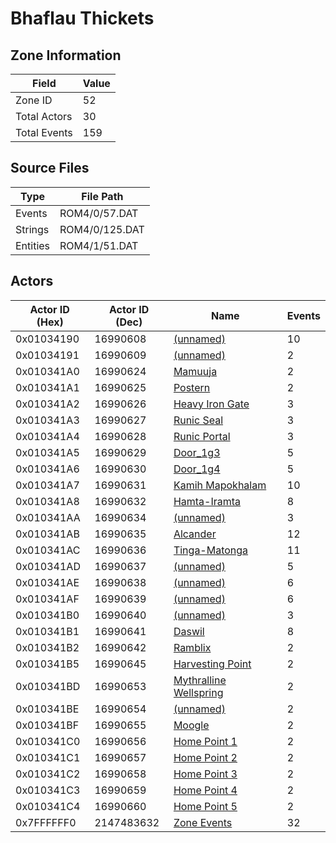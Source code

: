 # Bhaflau Thickets

## Zone Information

| Field        |   Value |
|--------------|---------|
| Zone ID      |      52 |
| Total Actors |      30 |
| Total Events |     159 |

## Source Files

| Type     | File Path      |
|----------|----------------|
| Events   | ROM4/0/57.DAT  |
| Strings  | ROM4/0/125.DAT |
| Entities | ROM4/1/51.DAT  |

## Actors

| Actor ID (Hex)   |   Actor ID (Dec) | Name                                                                 |   Events |
|------------------|------------------|----------------------------------------------------------------------|----------|
| 0x01034190       |         16990608 | [(unnamed)](./16990608/)                                             |       10 |
| 0x01034191       |         16990609 | [(unnamed)](./16990609/)                                             |        2 |
| 0x010341A0       |         16990624 | [Mamuuja](./16990624%20-%20Mamuuja/)                                 |        2 |
| 0x010341A1       |         16990625 | [Postern](./16990625%20-%20Postern/)                                 |        2 |
| 0x010341A2       |         16990626 | [Heavy Iron Gate](./16990626%20-%20Heavy%20Iron%20Gate/)             |        3 |
| 0x010341A3       |         16990627 | [Runic Seal](./16990627%20-%20Runic%20Seal/)                         |        3 |
| 0x010341A4       |         16990628 | [Runic Portal](./16990628%20-%20Runic%20Portal/)                     |        3 |
| 0x010341A5       |         16990629 | [Door_1g3](./16990629%20-%20Door_1g3/)                               |        5 |
| 0x010341A6       |         16990630 | [Door_1g4](./16990630%20-%20Door_1g4/)                               |        5 |
| 0x010341A7       |         16990631 | [Kamih Mapokhalam](./16990631%20-%20Kamih%20Mapokhalam/)             |       10 |
| 0x010341A8       |         16990632 | [Hamta-Iramta](./16990632%20-%20Hamta-Iramta/)                       |        8 |
| 0x010341AA       |         16990634 | [(unnamed)](./16990634/)                                             |        3 |
| 0x010341AB       |         16990635 | [Alcander](./16990635%20-%20Alcander/)                               |       12 |
| 0x010341AC       |         16990636 | [Tinga-Matonga](./16990636%20-%20Tinga-Matonga/)                     |       11 |
| 0x010341AD       |         16990637 | [(unnamed)](./16990637/)                                             |        5 |
| 0x010341AE       |         16990638 | [(unnamed)](./16990638/)                                             |        6 |
| 0x010341AF       |         16990639 | [(unnamed)](./16990639/)                                             |        6 |
| 0x010341B0       |         16990640 | [(unnamed)](./16990640/)                                             |        3 |
| 0x010341B1       |         16990641 | [Daswil](./16990641%20-%20Daswil/)                                   |        8 |
| 0x010341B2       |         16990642 | [Ramblix](./16990642%20-%20Ramblix/)                                 |        2 |
| 0x010341B5       |         16990645 | [Harvesting Point](./16990645%20-%20Harvesting%20Point/)             |        2 |
| 0x010341BD       |         16990653 | [Mythralline Wellspring](./16990653%20-%20Mythralline%20Wellspring/) |        2 |
| 0x010341BE       |         16990654 | [(unnamed)](./16990654/)                                             |        2 |
| 0x010341BF       |         16990655 | [Moogle](./16990655%20-%20Moogle/)                                   |        2 |
| 0x010341C0       |         16990656 | [Home Point 1](./16990656%20-%20Home%20Point%201/)                   |        2 |
| 0x010341C1       |         16990657 | [Home Point 2](./16990657%20-%20Home%20Point%202/)                   |        2 |
| 0x010341C2       |         16990658 | [Home Point 3](./16990658%20-%20Home%20Point%203/)                   |        2 |
| 0x010341C3       |         16990659 | [Home Point 4](./16990659%20-%20Home%20Point%204/)                   |        2 |
| 0x010341C4       |         16990660 | [Home Point 5](./16990660%20-%20Home%20Point%205/)                   |        2 |
| 0x7FFFFFF0       |       2147483632 | [Zone Events](./Zone%20Events/)                                      |       32 |